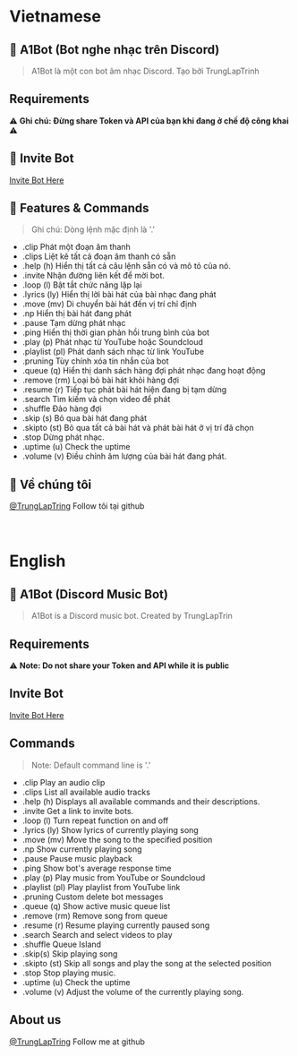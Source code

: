 # Vietnamese
## 🤖 A1Bot (Bot nghe nhạc trên Discord)
> A1Bot là một con bot âm nhạc Discord. Tạo bởi TrungLapTrinh

## Requirements

⚠️ **Ghi chú: Đừng share Token và API của bạn khi đang ở chế độ công khai** ⚠️

## 🐬 Invite Bot

[Invite Bot Here]()

## 📝 Features & Commands

> Ghi chú: Dòng lệnh mặc định là '.'

* .clip 
Phát một đoạn âm thanh <br>
* .clips 
Liệt kê tất cả đoạn âm thanh có sẵn<br>
* .help (h)
Hiển thị tất cả câu lệnh sẵn có và mô tỏ của nó.<br>
* .invite 
Nhận đường liên kết để mời bot.<br>
* .loop (l)
Bật tắt chức năng lặp lại<br>
* .lyrics (ly)
Hiển thị lời bài hát của bài nhạc đang phát<br>
* .move (mv)
Di chuyển bài hát đến vị trí chỉ định<br>
* .np 
Hiển thị bài hát đang phát<br>
* .pause 
Tạm dừng phát nhạc<br>
* .ping 
Hiển thị thời gian phản hồi trung bình của bot<br>
* .play (p)
Phát nhạc từ YouTube hoặc Soundcloud<br>
* .playlist (pl)
Phát danh sách nhạc từ link YouTube<br>
* .pruning 
Tùy chính xóa tin nhắn của bot<br>
* .queue (q)
Hiển thị danh sách hàng đợi phát nhạc đang hoạt động<br>
* .remove (rm)
Loại bỏ bài hát khỏi hàng đợi<br>
* .resume (r)
Tiếp tục phát bài hát hiện đang bị tạm dừng<br>
* .search 
Tìm kiếm và chọn video để phát<br>
* .shuffle 
Đảo hàng đợi<br>
* .skip (s)
Bỏ qua bài hát đang phát<br>
* .skipto (st)
Bỏ qua tất cả bài hát và phát bài hát ở vị trí đã chọn<br>
* .stop 
Dừng phát nhạc.<br>
* .uptime (u)
Check the uptime<br>
* .volume (v)
Điều chỉnh âm lượng của bài hát đang phát.<br>

## 📝 Về chúng tôi
[@TrungLapTring](https://github.com/trunglaptrinh) Follow tôi tại github <br><br><br>

# English
## 🤖 A1Bot (Discord Music Bot)
> A1Bot is a Discord music bot. Created by TrungLapTrin

## Requirements

⚠️ **Note: Do not share your Token and API while it is public** ️

## Invite Bot

[Invite Bot Here]()

## Commands

> Note: Default command line is '.'

* .clip
Play an audio clip <br>
* .clips
List all available audio tracks<br>
* .help (h)
Displays all available commands and their descriptions.<br>
* .invite
Get a link to invite bots.<br>
* .loop (l)
Turn repeat function on and off<br>
* .lyrics (ly)
Show lyrics of currently playing song<br>
* .move (mv)
Move the song to the specified position<br>
* .np
Show currently playing song<br>
* .pause
Pause music playback<br>
* .ping
Show bot's average response time<br>
* .play (p)
Play music from YouTube or Soundcloud<br>
* .playlist (pl)
Play playlist from YouTube link<br>
* .pruning
Custom delete bot messages<br>
* .queue (q)
Show active music queue list<br>
* .remove (rm)
Remove song from queue<br>
* .resume (r)
Resume playing currently paused song<br>
* .search
Search and select videos to play<br>
* .shuffle
Queue Island<br>
* .skip(s)
Skip playing song<br>
* .skipto (st)
Skip all songs and play the song at the selected position<br>
* .stop
Stop playing music.<br>
* .uptime (u)
Check the uptime<br>
* .volume (v)
Adjust the volume of the currently playing song.<br>

## About us
[@TrungLapTring](https://github.com/trunglaptrinh) Follow me at github <br><br><br> 
